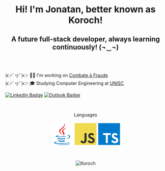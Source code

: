 <h1 align="center">Hi! I'm Jonatan, better known as Koroch! </h1>
<h2 align="center">A future full-stack developer, always learning continuously! (¬‿¬)</h2>


<br/>
<br/>

(👉ﾟヮﾟ)👉  👨‍💻 I'm working on [Combate à Fraude](https://github.com/combateafraude)<br/>
(👉ﾟヮﾟ)👉 🎓 Studying Computer Engineering at [UNISC](https://www.unisc.br)

[![Linkedin Badge](https://img.shields.io/badge/-Jonatan%20Koroch%20de%20Aguiar-3000cc?style=flat-square&logo=Linkedin&logoColor=white&link=https://www.linkedin.com/in/jkdeaguiar/)](https://www.linkedin.com/in/jkdeaguiar/) 
[![Outlook Badge](https://img.shields.io/badge/jonatanaguiar1998@hotmail.com-3000cc?style=flat-square&logo=microsoft-outlook&logoColor=white&link=mailto:jonatanaguiar1998@hotmail.com)](mailto:jonatanaguiar1998@hotmail.com)


<br>

<p align="center">
Languages
  <br>
  <br>
<img src="https://github.com/devicons/devicon/blob/master/icons/java/java-original.svg" alt="Java" width="70" height="70"/>
<img src="https://github.com/devicons/devicon/blob/master/icons/javascript/javascript-original.svg" alt="Js" width="70" height="70"/>
<img src="https://github.com/devicons/devicon/blob/master/icons/typescript/typescript-original.svg" alt="Ts" width="70" height="70"/>
  <br>

</p>
<br>

<p align="center">
  <span>
    <img src="https://github-readme-stats.vercel.app/api?username=koroch&show_icons=true&theme=dark" alt="Koroch" height=180 />
  </span>
</p>
